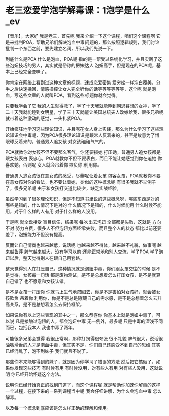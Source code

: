 # 老三恋爱学泡学解毒课：1泡学是什么_ev

【音乐】，大家好 我是老三，首先呢 我来介绍一下这个课程，咱们这个课程啊 它是来批判POA，帮助兄弟们解决泡血中毒问题的，那么按照逻辑规则，我们讨论批判一个东西之前，要先建立名词，所以我们先说一下。

到底什么是POA 什么是泡血，POA呢 指的是一帮受过系统化学习，并且实践了这些泡妞技巧的男人，其实就是俗称的把妹达人 泡妞高手，但是现在的POA呢，基本上已经完全变味了。

你肯定在网络上看到过这种文章的标题，速成恋爱密集 爱穷挫一样泡白覆美，分手之后快速挽回，情感操控让女人完全听你的话等等等等等等，这个呢 就是泡血，写这些文章的人就叫POA，看到这些标题你就会觉得。

只要我学会了它 我的人生就得救了，学了十天我就能睡到朝思暮想的女神，学了二十天我就能睡到女明星，学了三十天就能让美国总统夫人改嫁给我，很多兄弟呢就带着这种激动的感觉，一头扎紧POA。

开始疯狂地学习这些理论知识，并且呢在女人身上实践，那么为什么学习了这些理论知识会中毒呢，因为POA很多理论知识是跟常人反着来的，甚至是故意为了博眼球反着来的，普通男人追女孩 对女孩磕磕气气的。

POA就教你对女孩不但不要那么客气，你还要损她 打压她，普通男人追女孩都是跟女孩表白 表忠心，POA就教你不但不要表白，而且不能让她感觉到你在追她 你喜欢她，否则呢 女人就会吊着你 欺负你 利用你。

普通男人追女孩很在意女孩的感受，尽量呢让着女孩 包容女孩，POA就教你不要在意女孩对你的看法，也不要让着她，类似的这种概念呢 有很多我就不举例子了，很多兄弟呢 由于和女孩打交道比较少，缺乏实战经验。

虽然学习到了很多理论知识，但是不知道书里说的这些概念呀，哪些东西是对的 哪些是错的，什么情况下是对的 什么情况下是错的，什么时候能用 什么时候不能用，对于什么样的人有用 对于什么样的人没用。

于是呢 就全盘接受 盲目信任，结果呢 每次出去泡妞 全部都是失败，这就是 方向不对 努力白费，很多人不但泡妞方面经常失败，而且整个人的状态 都比以前还要差了，泡妞能力不但没有提高。

反而让自己情商也越来越低，说话呢 也越来越不得体，越来越不礼貌，做事呢 越来越鲁莽 脾气越来越大，没有学习以前 还能正常地和别人交流，学了POA 学了泡妞以后，整天觉得别人在跟自己用套路。

整天觉得别人在打压自己，这种情况就是泡妞中毒，你们跟女孩交往的时候 是不是觉得，女孩每一句话 都是废物测试，是不是总想着怎么打压女孩，是不是就算自己错了 也不愿意和女孩认错。

是不是女孩一打压你 你就马上生气地怼回去，你是不是害怕对女孩好，就会被女孩欺负 吊着你 利用你，你是不是总是隐藏自己的需求感，是不是总想着怎么去升高关系，是不是总想着怎么去保持框架。

如果说你有以上这些表现的其中之一，那么恭喜你 你基本上就是泡妞中毒了，可以说 凡是接触过泡妞的人，都会泡妞中毒 无一例外，最多呢 只是中毒的深浅不同而已，包括我本人 我也中毒了两年。

可能很多兄弟会觉得 我很正常啊，那种打扮得很夸张 很不礼貌 脾气很大，说话很油嘴滑舌的人才是泡血中毒，但其实不是，你们自己还感受不到自己的思维 其实已经混乱了，泡不到妹子 我们就且不说了。

那些你本来能够得到的妹子，就是因为你学习了错误的方法 然后把它搞砸了，如果你发现这些技巧 有时候有用 有时候没用，对有些人有用 对有些人没用，这就说明 你已经开始怀疑这个方法。

说明你已经开始真正的找到门道了，而这个课程呢 就是帮助你加速你解毒的这样一个过程，在接下来的一系列课程当中呢 我会仔细讲解，为什么会泡血中毒 怎么解毒。

以及每一个概念到底应该是怎么样正确的理解和使用。